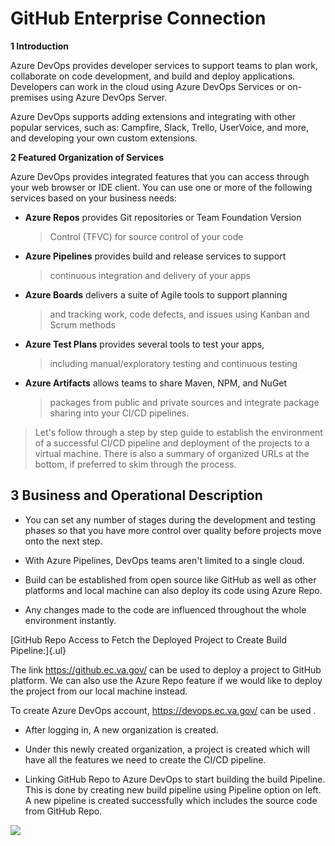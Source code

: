 GitHub Enterprise Connection
============================

**1 Introduction**

Azure DevOps provides developer services to support teams to plan work,
collaborate on code development, and build and deploy applications.
Developers can work in the cloud using Azure DevOps Services or
on-premises using Azure DevOps Server.

Azure DevOps supports adding extensions and integrating with other
popular services, such as: Campfire, Slack, Trello, UserVoice, and more,
and developing your own custom extensions.

**2 Featured Organization of Services**

Azure DevOps provides integrated features that you can access through
your web browser or IDE client. You can use one or more of the following
services based on your business needs:

-   **Azure Repos** provides Git repositories or Team Foundation Version
    > Control (TFVC) for source control of your code

-   **Azure Pipelines** provides build and release services to support
    > continuous integration and delivery of your apps

-   **Azure Boards** delivers a suite of Agile tools to support planning
    > and tracking work, code defects, and issues using Kanban and Scrum
    > methods

-   **Azure Test Plans** provides several tools to test your apps,
    > including manual/exploratory testing and continuous testing

-   **Azure Artifacts** allows teams to share Maven, NPM, and NuGet
    > packages from public and private sources and integrate package
    > sharing into your CI/CD pipelines.

> Let's follow through a step by step guide to establish the environment
> of a successful CI/CD pipeline and deployment of the projects to a
> virtual machine. There is also a summary of organized URLs at the
> bottom, if preferred to skim through the process.

3 Business and Operational Description 
--------------------------------------

-   You can set any number of stages during the development and testing
    phases so that you have more control over quality before projects
    move onto the next step.

-   With Azure Pipelines, DevOps teams aren\'t limited to a single
    cloud.

-   Build can be established from open source like GitHub as well as
    other platforms and local machine can also deploy its code using
    Azure Repo.

-   Any changes made to the code are influenced throughout the whole
    environment instantly.

[GitHub Repo Access to Fetch the Deployed Project to Create Build
Pipeline:]{.ul}

The link https://github.ec.va.gov/ can be used to deploy a project to
GitHub platform. We can also use the Azure Repo feature if we would like
to deploy the project from our local machine instead.

To create Azure DevOps account, <https://devops.ec.va.gov/> can be used
.

-   After logging in, A new organization is created.

-   Under this newly created organization, a project is created which
    will have all the features we need to create the CI/CD pipeline.

-   Linking GitHub Repo to Azure DevOps to start building the build
    Pipeline. This is done by creating new build pipeline using Pipeline
    option on left. A new pipeline is created successfully which
    includes the source code from GitHub Repo.

![](media/image5.png)

                         
                         
